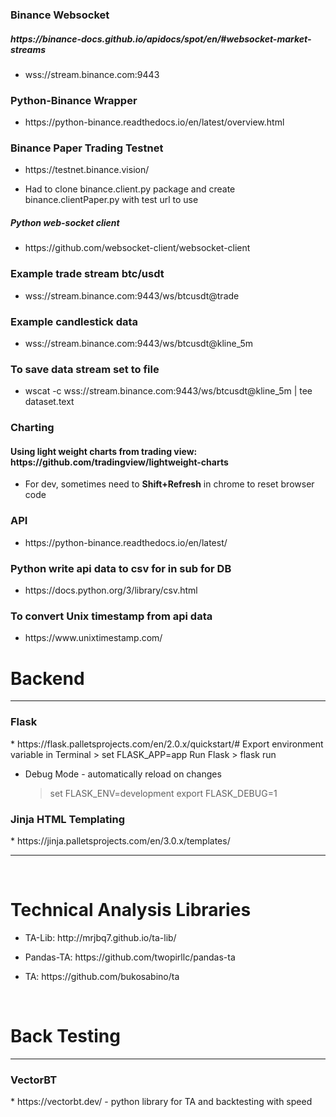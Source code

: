 <h3>Binance Websocket</h2>
<h5>https://binance-docs.github.io/apidocs/spot/en/#websocket-market-streams</h5>
<ul><li>wss://stream.binance.com:9443</li></ul>

<h3>Python-Binance Wrapper</h3>
<ul><li>https://python-binance.readthedocs.io/en/latest/overview.html</li></ul>

<h3>Binance Paper Trading Testnet</h3>
<ul><li>https://testnet.binance.vision/</li></ul>
<ul><li>Had to clone binance.client.py package and create binance.clientPaper.py with test url to use</ul></li>

<h5>Python web-socket client</h5>
<ul><li>https://github.com/websocket-client/websocket-client</li></ul>

<h3>Example trade stream btc/usdt</h3>
<ul><li>wss://stream.binance.com:9443/ws/btcusdt@trade</li></ul>

<h3>Example candlestick data</h3>
<ul><li>wss://stream.binance.com:9443/ws/btcusdt@kline_5m</li></ul>


<h3>To save data stream set to file</h3>
<ul><li>wscat -c wss://stream.binance.com:9443/ws/btcusdt@kline_5m | tee dataset.text</ul></li>

<h3>Charting</h3>
<h4>Using light weight charts from trading view: https://github.com/tradingview/lightweight-charts</h4>
<ul><li>For dev, sometimes need to <b>Shift+Refresh</b> in chrome to reset browser code</li></ul>

<h3>API</h3>
<ul><li>https://python-binance.readthedocs.io/en/latest/</li></ul>

<h3>Python write api data to csv for in sub for DB</h3>
<ul><li>https://docs.python.org/3/library/csv.html</li></ul>

<h3>To convert Unix timestamp from api data</h3>
<ul><li>https://www.unixtimestamp.com/</li></ul>



<h1>Backend</h1>
<hr>
<h3>Flask</h3>
* https://flask.palletsprojects.com/en/2.0.x/quickstart/#
    Export environment variable in Terminal
        > set FLASK_APP=app
    Run Flask
        > flask run

* Debug Mode - automatically reload on changes
    > set FLASK_ENV=development
    > export FLASK_DEBUG=1


<h3>Jinja HTML Templating</h3>
* https://jinja.palletsprojects.com/en/3.0.x/templates/

------------------------------------------------------------------------------
</br>
<h1>Technical Analysis Libraries</h3>
<ul><li>TA-Lib: http://mrjbq7.github.io/ta-lib/</li></ul>
<ul><li>Pandas-TA: https://github.com/twopirllc/pandas-ta</li></ul>
<ul><li>TA: https://github.com/bukosabino/ta</li></ul>

</br>
<h1>Back Testing</h1>
<hr>
<h3>VectorBT</h3>
* https://vectorbt.dev/ - python library for TA and backtesting with speed









